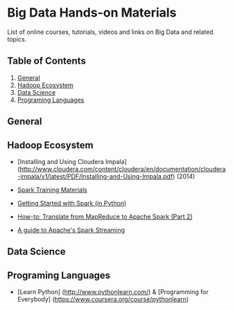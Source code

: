 Big Data Hands-on Materials
==============

List of online courses, tutorials, videos and links on Big Data and related topics.

## <a name='TOC'>Table of Contents</a>

  1. [General](#general)
  2. [Hadoop Ecosystem](#hadoop-ecosys)
  3. [Data Science](#data-science)
  4. [Programing Languages](#prog-lang)

## <a name='general'> General

## <a name='hadoop-ecosys'> Hadoop Ecosystem

* [Installing and Using Cloudera Impala] (http://www.cloudera.com/content/cloudera/en/documentation/cloudera-impala/v1/latest/PDF/Installing-and-Using-Impala.pdf) (2014)

* [Spark Training Materials](https://spark.apache.org/documentation.html) 
* [Getting Started with Spark (in Python)](https://districtdatalabs.silvrback.com/getting-started-with-spark-in-python)
* [How-to: Translate from MapReduce to Apache Spark (Part 2)](http://blog.cloudera.com/blog/2015/04/how-to-translate-from-mapreduce-to-apache-spark-part-2/)
* [A guide to Apache's Spark Streaming](http://opensource.com/business/15/4/guide-to-apache-spark-streaming)


## <a name='data-science'> Data Science

## <a name='prog-lang'> Programing Languages

* [Learn Python] (http://www.pythonlearn.com/) & [Programming for Everybody] (https://www.coursera.org/course/pythonlearn)
